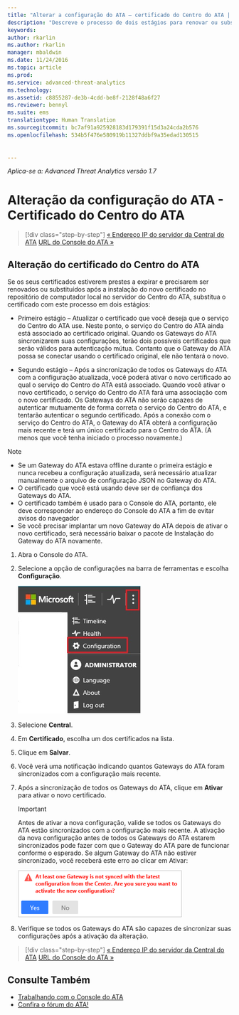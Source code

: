 ```yaml
---
title: "Alterar a configuração do ATA — certificado do Centro do ATA | Microsoft Docs"
description: "Descreve o processo de dois estágios para renovar ou substituir o certificado no repositório de computador local no servidor do Centro do ATA."
keywords: 
author: rkarlin
ms.author: rkarlin
manager: mbaldwin
ms.date: 11/24/2016
ms.topic: article
ms.prod: 
ms.service: advanced-threat-analytics
ms.technology: 
ms.assetid: c8855287-de3b-4cdd-be8f-2128f48a6f27
ms.reviewer: bennyl
ms.suite: ems
translationtype: Human Translation
ms.sourcegitcommit: bc7af91a925928183d179391f15d3a24cda2b576
ms.openlocfilehash: 534b5f476e580919b11327ddbf9a35edad130515


---
```


*Aplica-se a: Advanced Threat Analytics versão 1.7*



# <a name="change-ata-configuration---ata-center-certificate"></a>Alteração da configuração do ATA - Certificado do Centro do ATA

>[!div class="step-by-step"]
[« Endereço IP do servidor da Central do ATA](modifying-ata-config-centerip.md)
[URL do Console do ATA »](modifying-ata-config-consoleurl.md)

## <a name="change-the-ata-center-certificate"></a>Alteração do certificado do Centro do ATA
Se os seus certificados estiverem prestes a expirar e precisarem ser renovados ou substituídos após a instalação do novo certificado no repositório de computador local no servidor do Centro do ATA, substitua o certificado com este processo em dois estágios:

-   Primeiro estágio – Atualizar o certificado que você deseja que o serviço do Centro do ATA use. Neste ponto, o serviço do Centro do ATA ainda está associado ao certificado original. Quando os Gateways do ATA sincronizarem suas configurações, terão dois possíveis certificados que serão válidos para autenticação mútua. Contanto que o Gateway do ATA possa se conectar usando o certificado original, ele não tentará o novo.

-   Segundo estágio – Após a sincronização de todos os Gateways do ATA com a configuração atualizada, você poderá ativar o novo certificado ao qual o serviço do Centro do ATA está associado. Quando você ativar o novo certificado, o serviço do Centro do ATA fará uma associação com o novo certificado. Os Gateways do ATA não serão capazes de autenticar mutuamente de forma correta o serviço do Centro do ATA, e tentarão autenticar o segundo certificado. Após a conexão com o serviço do Centro do ATA, o Gateway do ATA obterá a configuração mais recente e terá um único certificado para o Centro do ATA. (A menos que você tenha iniciado o processo novamente.)

> [!NOTE]
> -   Se um Gateway do ATA estava offline durante o primeira estágio e nunca recebeu a configuração atualizada, será necessário atualizar manualmente o arquivo de configuração JSON no Gateway do ATA.
> -   O certificado que você está usando deve ser de confiança dos Gateways do ATA.
> -   O certificado também é usado para o Console do ATA, portanto, ele deve corresponder ao endereço do Console do ATA a fim de evitar avisos do navegador
> -   Se você precisar implantar um novo Gateway do ATA depois de ativar o novo certificado, será necessário baixar o pacote de Instalação do Gateway do ATA novamente.

1.  Abra o Console do ATA.

2.  Selecione a opção de configurações na barra de ferramentas e escolha **Configuração**.

    ![Ícone Definições de configuração do ATA](media/ATA-config-icon.JPG)

3.  Selecione **Central**.

4.  Em **Certificado**, escolha um dos certificados na lista.

5.  Clique em **Salvar**.

6.  Você verá uma notificação indicando quantos Gateways do ATA foram sincronizados com a configuração mais recente.

7.  Após a sincronização de todos os Gateways do ATA, clique em **Ativar** para ativar o novo certificado.
    >[!IMPORTANT]
    >Antes de ativar a nova configuração, valide se todos os Gateways do ATA estão sincronizados com a configuração mais recente. A ativação da nova configuração antes de todos os Gateways do ATA estarem sincronizados pode fazer com que o Gateway do ATA pare de funcionar conforme o esperado. Se algum Gateway do ATA não estiver sincronizado, você receberá este erro ao clicar em Ativar:
    >
    >    ![Erro de sincronização de Gateway do ATA](media/ataGW-not-synced.png)

8.  Verifique se todos os Gateways do ATA são capazes de sincronizar suas configurações após a ativação da alteração.

>[!div class="step-by-step"]
[« Endereço IP do servidor da Central do ATA](modifying-ata-config-centerip.md)
[URL do Console do ATA »](modifying-ata-config-consoleurl.md)

## <a name="see-also"></a>Consulte Também
- [Trabalhando com o Console do ATA](working-with-ata-console.md)
- [Confira o fórum do ATA!](https://aka.ms/ata-forum)



<!--HONumber=Nov16_HO5-->


